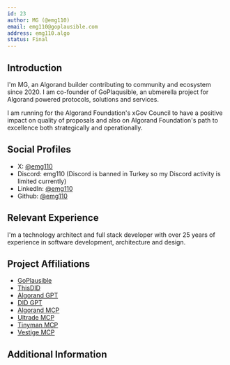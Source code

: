 ```yaml
---
id: 23
author: MG (@emg110)
email: emg110@goplausible.com
address: emg110.algo
status: Final
---
```


## Introduction

I'm MG, an Algorand builder contributing to community and ecosystem since 2020. I am co-founder of GoPlaqusible, an ubmerella project for Algorand powered protocols, solutions and services.

I am running for the Algorand Foundation's xGov Council to have a positive impact on quality of proposals and also on Algorand Foundation's path to excellence both strategically and operationally.

## Social Profiles

- X: [@emg110](https://x.com/emg110)
- Discord: emg110 (Discord is banned in Turkey so my Discord activity is limited currently)
- LinkedIn: [@emg110](https://www.linkedin.com/in/emg110/)
- Github: [@emg110](https://github.com/emg110)

## Relevant Experience

I'm a technology architect and full stack developer with over 25 years of experience in software development, architecture and design.

## Project Affiliations

- [GoPlausible](https://goplausible.com/)
- [ThisDID](https://thisdid.com/)
- [Algorand GPT](https://chatgpt.com/g/g-izA6hnC93-algorand-gpt)
- [DID GPT](https://chatgpt.com/g/g-rOCQculZQ-did-gpt)
- [Algorand MCP](https://github.com/GoPlausible/algorand-mcp)
- [Ultrade MCP](https://github.com/ultrade-org/ultrade-mcp)
- [Tinyman MCP](https://github.com/GoPlausible/tinyman-mcp)
- [Vestige MCP](https://github.com/GoPlausible/vestige-mcp)

## Additional Information